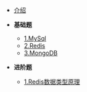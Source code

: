- [介绍](README.md)

- **基础题**
  - [1.MySql](基础/1-mysql.md)
  - [2.Redis](基础/2-redis.md)
  - [3.MongoDB](基础/3-mongodb.md)
- **进阶题**
  - [1.Redis数据类型原理](进阶/1-redis-datatype.md)